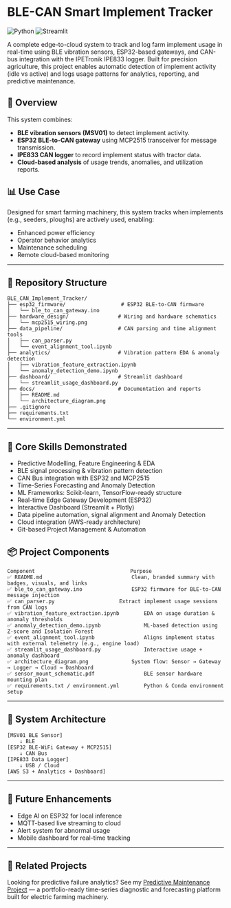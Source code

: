 # BLE-CAN Smart Implement Tracker
![Python](https://img.shields.io/badge/Python-3.10-blue?logo=python)
![Streamlit](https://img.shields.io/badge/Streamlit-Enabled-ff4b4b?logo=streamlit)


A complete edge-to-cloud system to track and log farm implement usage in real-time using BLE vibration sensors, ESP32-based gateways, and CAN-bus integration with the IPETronik IPE833 logger. Built for precision agriculture, this project enables automatic detection of implement activity (idle vs active) and logs usage patterns for analytics, reporting, and predictive maintenance.

## 🚀 Overview

This system combines:
- **BLE vibration sensors (MSV01)** to detect implement activity.
- **ESP32 BLE-to-CAN gateway** using MCP2515 transceiver for message transmission.
- **IPE833 CAN logger** to record implement status with tractor data.
- **Cloud-based analysis** of usage trends, anomalies, and utilization reports.

## 📊 Use Case

Designed for smart farming machinery, this system tracks when implements (e.g., seeders, ploughs) are actively used, enabling:
- Enhanced power efficiency
- Operator behavior analytics
- Maintenance scheduling
- Remote cloud-based monitoring

---

## 📂 Repository Structure

```plaintext
BLE_CAN_Implement_Tracker/
├── esp32_firmware/                  # ESP32 BLE-to-CAN firmware
│   └── ble_to_can_gateway.ino
├── hardware_design/                # Wiring and hardware schematics
│   └── mcp2515_wiring.png
├── data_pipeline/                  # CAN parsing and time alignment tools
│   ├── can_parser.py
│   └── event_alignment_tool.ipynb
├── analytics/                      # Vibration pattern EDA & anomaly detection
│   ├── vibration_feature_extraction.ipynb
│   └── anomaly_detection_demo.ipynb
├── dashboard/                      # Streamlit dashboard
│   └── streamlit_usage_dashboard.py
├── docs/                           # Documentation and reports
│   ├── README.md
│   └── architecture_diagram.png
├── .gitignore
├── requirements.txt
└── environment.yml
```

---

## 🧠 Core Skills Demonstrated

- Predictive Modelling, Feature Engineering & EDA
- BLE signal processing & vibration pattern detection
- CAN Bus integration with ESP32 and MCP2515
- Time-Series Forecasting and Anomaly Detection
- ML Frameworks: Scikit-learn, TensorFlow-ready structure
- Real-time Edge Gateway Development (ESP32)
- Interactive Dashboard (Streamlit + Plotly)
- Data pipeline automation, signal alignment and Anomaly Detection
- Cloud integration (AWS-ready architecture)
- Git-based Project Management & Automation


## 📦 Project Components

    Component	                            Purpose
    ✅ README.md	                            Clean, branded summary with badges, visuals, and links
    ✅ ble_to_can_gateway.ino	            ESP32 firmware for BLE-to-CAN message injection
    ✅ can_parser.py	                    Extract implement usage sessions from CAN logs
    ✅ vibration_feature_extraction.ipynb	    EDA on usage duration & anomaly thresholds
    ✅ anomaly_detection_demo.ipynb	            ML-based detection using Z-score and Isolation Forest
    ✅ event_alignment_tool.ipynb	            Aligns implement status with external telemetry (e.g., engine load)
    ✅ streamlit_usage_dashboard.py	            Interactive usage + anomaly dashboard
    ✅ architecture_diagram.png	            System flow: Sensor → Gateway → Logger → Cloud → Dashboard
    ✅ sensor_mount_schematic.pdf	            BLE sensor hardware mounting plan
    ✅ requirements.txt / environment.yml	    Python & Conda environment setup

---

## 📡 System Architecture

```plaintext
[MSV01 BLE Sensor]
    ↓ BLE
[ESP32 BLE-WiFi Gateway + MCP2515]
    ↓ CAN Bus
[IPE833 Data Logger]
    ↓ USB / Cloud
[AWS S3 + Analytics + Dashboard]
```

---

## 🔮 Future Enhancements

- Edge AI on ESP32 for local inference
- MQTT-based live streaming to cloud
- Alert system for abnormal usage
- Mobile dashboard for real-time tracking

---

## 🔗 Related Projects

Looking for predictive failure analytics? See my [Predictive Maintenance Project](https://github.com/anikiyan/Predictive_Maintenance_Project) — a portfolio-ready time-series diagnostic and forecasting platform built for electric farming machinery.
